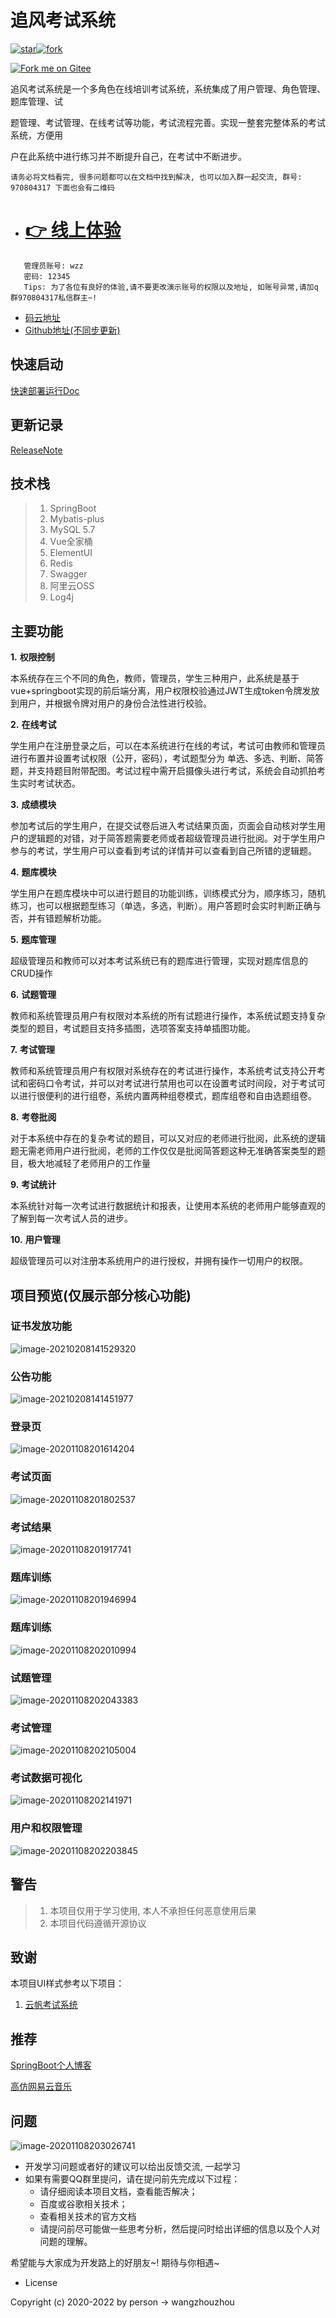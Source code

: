 # 追风考试系统 
[![star](https://gitee.com/wzhouzhou/exam_system/badge/star.svg?theme=dark)](https://gitee.com/wzhouzhou/exam_system/stargazers)[![fork](https://gitee.com/wzhouzhou/exam_system/badge/fork.svg?theme=white)](https://gitee.com/wzhouzhou/exam_system/members)

[![Fork me on Gitee](https://gitee.com/wzhouzhou/exam_system/widgets/widget_4.svg?color=d716f0)](https://gitee.com/wzhouzhou/exam_system)

追风考试系统是一个多角色在线培训考试系统，系统集成了用户管理、角色管理、题库管理、试

题管理、考试管理、在线考试等功能，考试流程完善。实现一整套完整体系的考试系统，方便用

户在此系统中进行练习并不断提升自己，在考试中不断进步。

`请务必将文档看完, 很多问题都可以在文档中找到解决, 也可以加入群一起交流, 群号: 970804317 下面也会有二维码`
- # [ :point_right: 线上体验](http://exam.wzzz.fun)
``` 
   管理员账号: wzz 
   密码: 12345
   Tips: 为了各位有良好的体验,请不要更改演示账号的权限以及地址, 如账号异常,请加q群970804317私信群主~!
```
- [码云地址](https://gitee.com/wzhouzhou/exam_system)
- [Github地址(不同步更新)]()

## 快速启动

[快速部署运行Doc](./QuickStart.md)

## 更新记录

[ReleaseNote](./ReleaseNote.md)

## 技术栈

> 1. SpringBoot
> 2. Mybatis-plus
> 3. MySQL 5.7
> 4. Vue全家桶
> 5. ElementUI
> 6. Redis
> 7. Swagger
> 8. 阿里云OSS
> 9. Log4j

## 主要功能

**1.** **权限控制**

本系统存在三个不同的角色，教师，管理员，学生三种用户，此系统是基于vue+springboot实现的前后端分离，用户权限校验通过JWT生成token令牌发放到用户，并根据令牌对用户的身份合法性进行校验。

**2.** **在线考试**

学生用户在注册登录之后，可以在本系统进行在线的考试，考试可由教师和管理员进行布置并设置考试权限（公开，密码），考试题型分为 单选、多选、判断、简答题，并支持题目附带配图。考试过程中需开启摄像头进行考试，系统会自动抓拍考生实时考试状态。

**3.** **成绩模块**

参加考试后的学生用户，在提交试卷后进入考试结果页面，页面会自动核对学生用户的逻辑题的对错，对于简答题需要老师或者超级管理员进行批阅。对于学生用户参与的考试，学生用户可以查看到考试的详情并可以查看到自己所错的逻辑题。

**4.** **题库模块**

学生用户在题库模块中可以进行题目的功能训练，训练模式分为，顺序练习，随机练习，也可以根据题型练习（单选，多选，判断）。用户答题时会实时判断正确与否，并有错题解析功能。

**5.** **题库管理**

超级管理员和教师可以对本考试系统已有的题库进行管理，实现对题库信息的CRUD操作

**6.** **试题管理**

教师和系统管理员用户有权限对本系统的所有试题进行操作，本系统试题支持复杂类型的题目，考试题目支持多插图，选项答案支持单插图功能。

**7.** **考试管理**

教师和系统管理员用户有权限对系统存在的考试进行操作，本系统考试支持公开考试和密码口令考试，并可以对考试进行禁用也可以在设置考试时间段，对于考试可以进行很便利的进行组卷，系统内置两种组卷模式，题库组卷和自由选题组卷。

**8.** **考卷批阅**

对于本系统中存在的复杂考试的题目，可以又对应的老师进行批阅，此系统的逻辑题无需老师用户进行批阅，老师的工作仅仅是批阅简答题这种无准确答案类型的题目，极大地减轻了老师用户的工作量

**9.** **考试统计**

本系统针对每一次考试进行数据统计和报表，让使用本系统的老师用户能够直观的了解到每一次考试人员的进步。

**10.** **用户管理**

超级管理员可以对注册本系统用户的进行授权，并拥有操作一切用户的权限。

## 项目预览(仅展示部分核心功能)

### 证书发放功能

![image-20210208141529320](./preview/image-20210208141529320.png)

### 公告功能

![image-20210208141451977](./preview/image-20210208141451977.png)

### 登录页

![image-20201108201614204](./preview/image-20201108201614204.png)

### 考试页面

![image-20201108201802537](./preview/image-20201108201802537.png)

### 考试结果

![image-20201108201917741](./preview/image-20201108201917741.png)

### 题库训练

![image-20201108201946994](./preview/image-20201108201946994.png)

### 题库训练

![image-20201108202010994](./preview/image-20201108202010994.png)

### 试题管理

![image-20201108202043383](./preview/image-20201108202043383.png)

### 考试管理

![image-20201108202105004](./preview/image-20201108202105004.png)

### 考试数据可视化

![image-20201108202141971](./preview/image-20201108202141971.png)

### 用户和权限管理

![image-20201108202203845](./preview/image-20201108202203845.png)

## 警告

> 1. 本项目仅用于学习使用, 本人不承担任何恶意使用后果
> 2. 本项目代码遵循开源协议

## 致谢

本项目UI样式参考以下项目：

1. [云帆考试系统](https://gitee.com/davz/yf-exam-lite)

## 推荐

[SpringBoot个人博客](https://github.com/wzz1206414629/privateBlog)

[高仿网易云音乐](https://gitee.com/wzhouzhou/vue_wzz_cloudMusic)

## 问题

![image-20201108203026741](./preview/image-20201108203026741.png)

- 开发学习问题或者好的建议可以给出反馈交流, 一起学习
- 如果有需要QQ群里提问，请在提问前先完成以下过程：
    * 请仔细阅读本项目文档，查看能否解决；
    * 百度或谷歌相关技术；
    * 查看相关技术的官方文档
    * 请提问前尽可能做一些思考分析，然后提问时给出详细的信息以及个人对问题的理解。

希望能与大家成为开发路上的好朋友~! 期待与你相遇~

- License

Copyright (c) 2020-2022 by person -> wangzhouzhou

